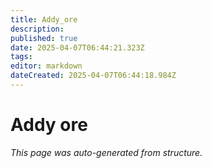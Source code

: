 ```yaml
---
title: Addy_ore
description: 
published: true
date: 2025-04-07T06:44:21.323Z
tags: 
editor: markdown
dateCreated: 2025-04-07T06:44:18.984Z
---
```


# Addy ore

*This page was auto-generated from structure.*
